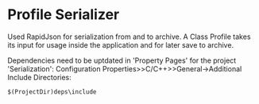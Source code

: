 # Profile Serializer
Used RapidJson for serialization from and to archive. A Class Profile takes its input for usage inside the application and for later save to archive.

Dependencies need to be uptdated in 'Property Pages' for the project 'Serialization':
Configuration Properties>>C/C++>>General->Additional Include Directories:
```
$(ProjectDir)deps\include
```